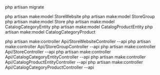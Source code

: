 php artisan migrate

php artisan make:model StoreWebsite
php artisan make:model StoreGroup
php artisan make:model Store
php artisan make:model CatalogCategoryEntity
php artisan make:model CatalogProductEntity
php artisan make:model CatalogCategoryProduct


php artisan make:controller Api/StoreWebsiteController --api
php artisan make:controller Api/StoreGroupController --api
php artisan make:controller Api/StoreController --api
php artisan make:controller Api/CatalogCategoryEntityController --api
php artisan make:controller Api/CatalogProductEntityController --api
php artisan make:controller Api/CatalogCategoryProductController --api
